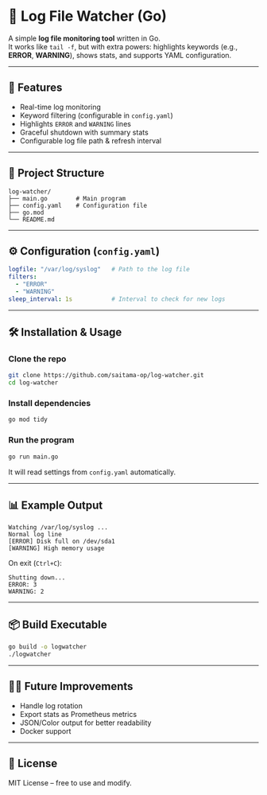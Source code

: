 # 📝 Log File Watcher (Go)

A simple **log file monitoring tool** written in Go.  
It works like `tail -f`, but with extra powers: highlights keywords (e.g., **ERROR**, **WARNING**), shows stats, and supports YAML configuration.  

---

## 🚀 Features
- Real-time log monitoring  
- Keyword filtering (configurable in `config.yaml`)  
- Highlights `ERROR` and `WARNING` lines  
- Graceful shutdown with summary stats  
- Configurable log file path & refresh interval  

---

## 📂 Project Structure
```
log-watcher/
├── main.go        # Main program
├── config.yaml    # Configuration file
├── go.mod
└── README.md
```

---

## ⚙️ Configuration (`config.yaml`)
```yaml
logfile: "/var/log/syslog"   # Path to the log file
filters:
  - "ERROR"
  - "WARNING"
sleep_interval: 1s           # Interval to check for new logs
```

---

## 🛠 Installation & Usage

### Clone the repo
```bash
git clone https://github.com/saitama-op/log-watcher.git
cd log-watcher
```

### Install dependencies
```bash
go mod tidy
```

### Run the program
```bash
go run main.go
```

It will read settings from `config.yaml` automatically.  

---

## 📊 Example Output
```
Watching /var/log/syslog ...
Normal log line
[ERROR] Disk full on /dev/sda1
[WARNING] High memory usage
```

On exit (`Ctrl+C`):
```
Shutting down...
ERROR: 3
WARNING: 2
```

---

## 📦 Build Executable
```bash
go build -o logwatcher
./logwatcher
```

---

## 🧑‍💻 Future Improvements
- Handle log rotation  
- Export stats as Prometheus metrics  
- JSON/Color output for better readability  
- Docker support  

---

## 📜 License
MIT License – free to use and modify.  
